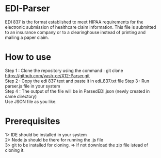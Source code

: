 # EDI-Parser
EDI 837 is the format established to meet HIPAA requirements for the electronic submission of healthcare claim information. This file is submitted to an insurance company or to a clearinghouse instead of printing and mailing a paper claim.

# How to use
Step 1 : Clone the repository using the command : git clone https://github.com/yash-ce/X12-Parser.git                                                                    
Step 2 : Copy the edi 837 text and paste it in edi_837.txt file 
Step 3 : Run parser.js file in your system                                                                                                                    
Step 4 : The output of the file will be in ParsedEDI.json (newly created in same directory)                                                                                                           
Use JSON file as you like.

# Prerequisites 
1> IDE should be installed in your system                                                                                   
2> Node.js should be there for running the .js file                                                                                                       
3> git to be installed for cloning. => If not download the zip file istead of cloning it.

